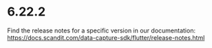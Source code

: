 
# 6.22.2

Find the release notes for a specific version in our documentation: https://docs.scandit.com/data-capture-sdk/flutter/release-notes.html
